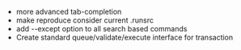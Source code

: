 * more advanced tab-completion
* make reproduce consider current .runsrc
* add --except option to all search based commands
* Create standard queue/validate/execute interface for transaction